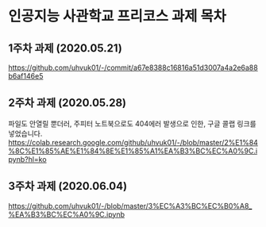 # 인공지능 사관학교 프리코스 과제 목차

## 1주차 과제 (2020.05.21)
https://github.com/uhvuk01/-/commit/a67e8388c16816a51d3007a4a2e6a88b6af146e5

## 2주차 과제 (2020.05.28)
파일도 안열릴 뿐더러, 주피터 노트북으로도 404에러 발생으로 인한, 구글 콜랩 링크를 넣었습니다.
https://colab.research.google.com/github/uhvuk01/-/blob/master/2%E1%84%8C%E1%85%AE%E1%84%8E%E1%85%A1%EA%B3%BC%EC%A0%9C.ipynb?hl=ko

## 3주차 과제 (2020.06.04)
https://github.com/uhvuk01/-/blob/master/3%EC%A3%BC%EC%B0%A8_%EA%B3%BC%EC%A0%9C.ipynb
